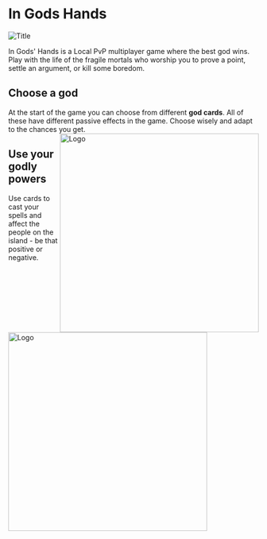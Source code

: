 # In Gods Hands
![Title](https://user-images.githubusercontent.com/31854308/219875584-6419f54e-4b78-4b67-bb4b-4c348f01fbea.png)

In Gods' Hands is a  Local PvP multiplayer game where the best god wins. Play with the life of the fragile mortals who worship you to prove a point, settle an argument, or kill some boredom.

<h2> Choose a god </h2>
<div>
At the start of the game you can choose from different <b>god cards</b>. All of these have different passive effects in the game. Choose wisely and adapt to the chances you get.
<img src="https://user-images.githubusercontent.com/31854308/219780446-1923f065-4364-49fc-9fec-3a77ccc7a900.png" alt="Logo" width="400" height="400" align = "right">
</div>

<div>
<h2> Use your godly powers </h2>
Use cards to cast your spells and affect the people on the island -  be that positive or negative.
<p align="left">
  <img src="https://user-images.githubusercontent.com/31854308/219783995-0df4d8b1-1818-45e3-ae1a-e72ed9302222.png" alt="Logo" width="400" height="400">
</p>
</div>
